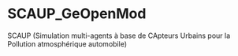 # SCAUP_GeOpenMod
SCAUP (Simulation multi-agents à base de CApteurs Urbains pour la Pollution atmosphérique automobile)
